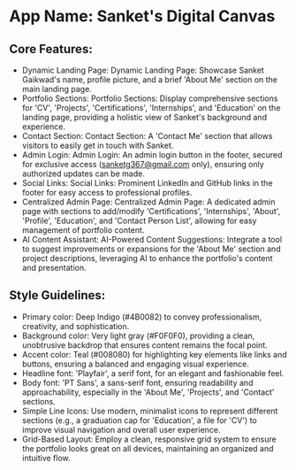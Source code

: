 # **App Name**: Sanket's Digital Canvas

## Core Features:

- Dynamic Landing Page: Dynamic Landing Page: Showcase Sanket Gaikwad's name, profile picture, and a brief 'About Me' section on the main landing page.
- Portfolio Sections: Portfolio Sections: Display comprehensive sections for 'CV', 'Projects', 'Certifications', 'Internships', and 'Education' on the landing page, providing a holistic view of Sanket's background and experience.
- Contact Section: Contact Section: A 'Contact Me' section that allows visitors to easily get in touch with Sanket.
- Admin Login: Admin Login: An admin login button in the footer, secured for exclusive access (sanketg367@gmail.com only), ensuring only authorized updates can be made.
- Social Links: Social Links: Prominent LinkedIn and GitHub links in the footer for easy access to professional profiles.
- Centralized Admin Page: Centralized Admin Page: A dedicated admin page with sections to add/modify 'Certifications', 'Internships', 'About', 'Profile', 'Education', and 'Contact Person List', allowing for easy management of portfolio content.
- AI Content Assistant: AI-Powered Content Suggestions: Integrate a tool to suggest improvements or expansions for the 'About Me' section and project descriptions, leveraging AI to enhance the portfolio's content and presentation.

## Style Guidelines:

- Primary color: Deep Indigo (#4B0082) to convey professionalism, creativity, and sophistication.
- Background color: Very light gray (#F0F0F0), providing a clean, unobtrusive backdrop that ensures content remains the focal point.
- Accent color: Teal (#008080) for highlighting key elements like links and buttons, ensuring a balanced and engaging visual experience.
- Headline font: 'Playfair', a serif font, for an elegant and fashionable feel.
- Body font: 'PT Sans', a sans-serif font, ensuring readability and approachability, especially in the 'About Me', 'Projects', and 'Contact' sections.
- Simple Line Icons: Use modern, minimalist icons to represent different sections (e.g., a graduation cap for 'Education', a file for 'CV') to improve visual navigation and overall user experience.
- Grid-Based Layout: Employ a clean, responsive grid system to ensure the portfolio looks great on all devices, maintaining an organized and intuitive flow.